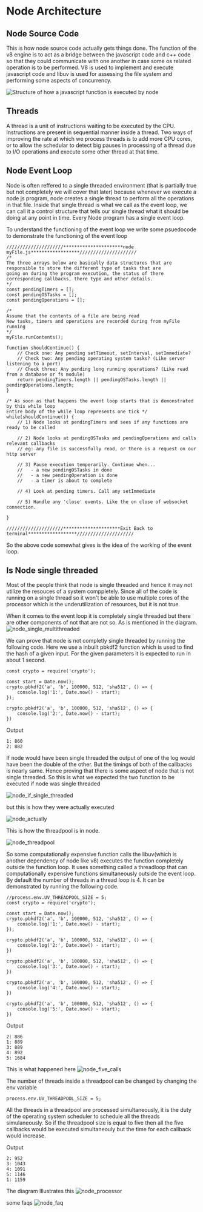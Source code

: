 # Node Architecture

## Node Source Code
This is how node source code actually gets things done.
The function of the v8 engine is to act as a bridge between the javascript code and c++ code so that they could communicate with one another in case some os related operation is to be performed.
V8 is used to implement and execute javascript code and libuv is used for assessing the file system and performing some aspects of concurrency.

![Structure of how a javascript function is executed by node](https://gist.githubusercontent.com/AkshayCHD/d1c65cc9d4d364b1c0a7044ea5814f19/raw/fbb49ae7de89bd7e27bab01d4d41c15522b24472/node_udemy1.png)

## Threads
A thread is a unit of instructions waiting to be executed by the CPU. Instructions are present in sequential manner inside a thread.
Two ways of improving the rate at which we process threads is to add more CPU cores, or to allow the schedular to detect big pauses in processing of a thread due to I/O  operations and execute some other thread at that time. 

## Node Event Loop
Node is often reffered to a single threaded environment (that is partially true but not completely we will cover that later) because whenever we execute a node js program, node creates a single thread to perform all the operations in that file. Inside that single thread is what we call as the event loop, we can call it a control structure that tells our single thread what it should be doing at any point in time. Every Node program has a single event loop.

To understand the functioning of the event loop we write some psuedocode to demonstrate the functioning of the event loop
```
/////////////////////**********************node myFile.js******************/////////////////////
/*
The three arrays below are basically data structures that are responsible to store the different type of tasks that are 
going on during the program execution, the status of there corresponding callbacks, there type and other details.
*/ 
const pendingTimers = [];
const pendingOSTasks = [];
const pendingOperations = [];

/* 
Assume that the contents of a file are being read
New tasks, timers and operations are recorded during from myFile running
*/
myFile.runContents();

function shouldContinue() {
    // Check one: Any pending setTimeout, setInterval, setImmediate?
    // Check two: Any pending operating system tasks? (Like server listening to a port) 
    // Check three: Any pending long running operations? (Like read from a database or fs module)
    return pendingTimers.length || pendingOSTasks.length || pendingOperations.length;
}

/* As soon as that happens the event loop starts that is demonstrated by this while loop
Entire body of the while loop represents one tick */
while(shouldContinue()) {
    // 1) Node looks at pendingTimers and sees if any functions are ready to be called
    
    // 2) Node looks at pendingOSTasks and pendingOperations and calls relevant callbacks
    // eg: any file is successfully read, or there is a request on our http server

    // 3) Pause execution temperarily. Continue when...
    //   - a new pendingOSTasks in done
    //   - a new pendingOperation is done
    //   - a timer is about to complete

    // 4) Look at pending timers. Call any setImmediate

    // 5) Handle any 'close' events. Like the on close of websocket connection.

}

/////////////////////*********************Exit Back to terminal******************/////////////////////
```
So the above code somewhat gives is the idea of the working of the event loop.

## Is Node single threaded
Most of the people think that node is single threaded and hence it may not utilize the resouces of a system comppletely. Since all of the code is running on a single thread so it won't be able to use multiple cores of the processor which is the underutilization of resources, but it is not true.

When it comes to the event loop it is completely single threaded but there are other components of not that are not so.
As is mentioned in the diagram.
![node_single_multithreaded](https://gist.githubusercontent.com/AkshayCHD/faac0c93079af9cde03382f7433eef06/raw/816ee39e6f0311cd069c2d9c18ae7b7e73b2d4b3/node_single_multithreaded.png)

We can prove that node is not completly single threaded by running the following code. Here we use a inbuilt pbkdf2 function which is used to find the hash of a given input. For the given parameters it is expected to run in about 1 second.

```
const crypto = require('crypto');

const start = Date.now();
crypto.pbkdf2('a', 'b', 100000, 512, 'sha512', () => {
    console.log('1:', Date.now() - start);
});

crypto.pbkdf2('a', 'b', 100000, 512, 'sha512', () => {
    console.log('2:', Date.now() - start);
})
```
Output
```
1: 860
2: 882
```

If node would have been single threaded the output of one of the log would have been the double of the other. But the timings of both of the callbacks is nearly same. Hence proving that there is some aspect of node that is not single threaded.
So this is what we expected the two function to be executed if node was single threaded

![node_if_single_threaded](https://gist.githubusercontent.com/AkshayCHD/faac0c93079af9cde03382f7433eef06/raw/816ee39e6f0311cd069c2d9c18ae7b7e73b2d4b3/node_if_single_threaded.png)

but this is how they were actually executed

![node_actually](https://gist.githubusercontent.com/AkshayCHD/faac0c93079af9cde03382f7433eef06/raw/816ee39e6f0311cd069c2d9c18ae7b7e73b2d4b3/node_actually.png)

This is how the threadpool is in node.

![node_threadpool](https://gist.githubusercontent.com/AkshayCHD/faac0c93079af9cde03382f7433eef06/raw/816ee39e6f0311cd069c2d9c18ae7b7e73b2d4b3/node_threadpool.png)

So some computationally expensive function calls the libuv(which is another dependency of node like v8) executes the function completely outside the function loop. It uses something called a threadloop that can computationally expensive functions simultaneously outside the event loop.
By default the number of threads in a thread loop is 4. It can be demonstrated by running the following code.

```
//process.env.UV_THREADPOOL_SIZE = 5;
const crypto = require('crypto');

const start = Date.now();
crypto.pbkdf2('a', 'b', 100000, 512, 'sha512', () => {
    console.log('1:', Date.now() - start);
});

crypto.pbkdf2('a', 'b', 100000, 512, 'sha512', () => {
    console.log('2:', Date.now() - start);
})

crypto.pbkdf2('a', 'b', 100000, 512, 'sha512', () => {
    console.log('3:', Date.now() - start);
})

crypto.pbkdf2('a', 'b', 100000, 512, 'sha512', () => {
    console.log('4:', Date.now() - start);
})

crypto.pbkdf2('a', 'b', 100000, 512, 'sha512', () => {
    console.log('5:', Date.now() - start);
})
```

Output
```
2: 886
1: 889
3: 889
4: 892
5: 1684
```
This is what happened here
![node_five_calls](https://gist.githubusercontent.com/AkshayCHD/faac0c93079af9cde03382f7433eef06/raw/816ee39e6f0311cd069c2d9c18ae7b7e73b2d4b3/node_five_calls.png)

The number of threads inside a threadpool can be changed by changing the env variable
```
process.env.UV_THREADPOOL_SIZE = 5;
```
All the threads in a threadpool are processed simultaneously, it is the duty of the operating system scheduler to schedule all the threads simulaneously.
So if the threadpool size is equal to five then all the five callbacks would be executed simultaneouly but the time for each callback would increase.

Output
```
2: 952
3: 1043
4: 1091
5: 1146
1: 1159
```
The diagram Illustrates this
![node_processor](https://gist.githubusercontent.com/AkshayCHD/faac0c93079af9cde03382f7433eef06/raw/9eccaa5eaafbe809f8544eccb09c2abe1f0e9181/node_processor_execution.png)


some faqs
![node_faq](https://gist.githubusercontent.com/AkshayCHD/faac0c93079af9cde03382f7433eef06/raw/816ee39e6f0311cd069c2d9c18ae7b7e73b2d4b3/node_faq.png)



